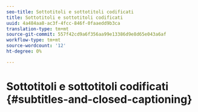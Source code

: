 ```yaml
---
seo-title: Sottotitoli e sottotitoli codificati
title: Sottotitoli e sottotitoli codificati
uuid: 4a484aa8-ac3f-4fcc-846f-0faaedd9b3ca
translation-type: tm+mt
source-git-commit: 557f42cd9a6f356aa99e13386d9e8d65e043a6af
workflow-type: tm+mt
source-wordcount: '12'
ht-degree: 0%

---
```



# Sottotitoli e sottotitoli codificati {#subtitles-and-closed-captioning}
